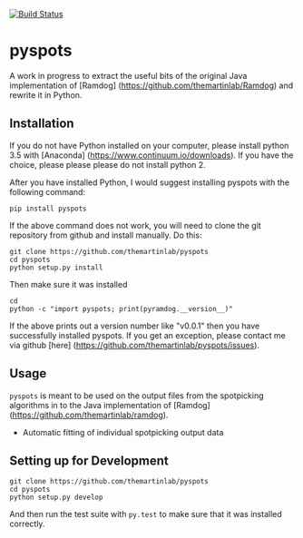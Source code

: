 [![Build Status](https://travis-ci.org/ericdill/pyspots.svg?branch=master)](https://travis-ci.org/ericdill/pyspots)

# pyspots

A work in progress to extract the useful bits of the original Java
implementation of [Ramdog] (https://github.com/themartinlab/Ramdog)
and rewrite it in Python.

## Installation

If you do not have Python installed on your computer, please install python 3.5
with [Anaconda] (https://www.continuum.io/downloads).  If you have the choice,
please please please do not install python 2.

After you have installed Python, I would suggest installing pyspots with the
following command:

```
pip install pyspots
```

If the above command does not work, you will need to clone the git repository
from github and install manually. Do this:

```
git clone https://github.com/themartinlab/pyspots
cd pyspots
python setup.py install
```

Then make sure it was installed
```
cd
python -c "import pyspots; print(pyramdog.__version__)"
```

If the above prints out a version number like "v0.0.1" then you have
successfully installed pyspots.  If you get an exception, please contact me
via github [here] (https://github.com/themartinlab/pyspots/issues).


## Usage

`pyspots` is meant to be used on the output files from the spotpicking
algorithms in to the Java implementation of [Ramdog]
(https://github.com/themartinlab/ramdog).

- Automatic fitting of individual spotpicking output data


## Setting up for Development

```
git clone https://github.com/themartinlab/pyspots
cd pyspots
python setup.py develop
```

And then run the test suite with `py.test` to make sure that it was
installed correctly.
